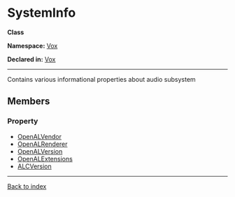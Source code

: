 # SystemInfo

**Class**

**Namespace:** [Vox](Vox.md)

**Declared in:** [Vox](Vox.md)

------



Contains various informational properties about audio subsystem


## Members

### Property
* [OpenALVendor](Vox.SystemInfo.OpenALVendor.md)
* [OpenALRenderer](Vox.SystemInfo.OpenALRenderer.md)
* [OpenALVersion](Vox.SystemInfo.OpenALVersion.md)
* [OpenALExtensions](Vox.SystemInfo.OpenALExtensions.md)
* [ALCVersion](Vox.SystemInfo.ALCVersion.md)

------

[Back to index](index.md)